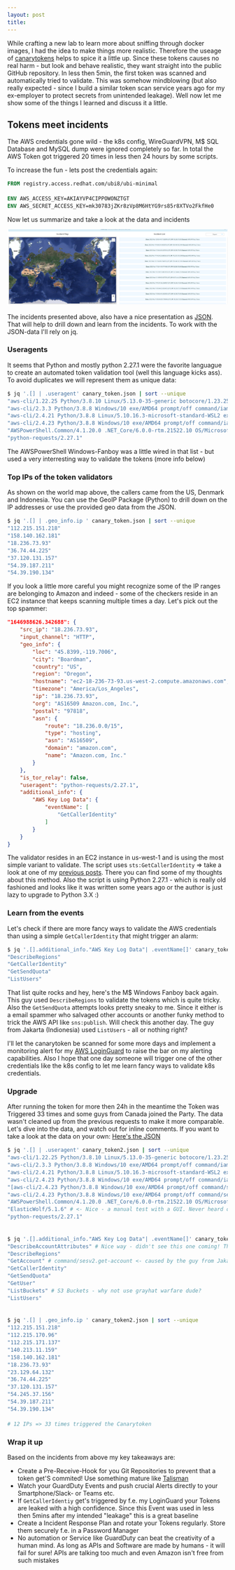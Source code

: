 ```yaml
---
layout: post
title: 
---
```


While crafting a new lab to learn more about sniffing through docker images, I had the idea to make things more realistic. Therefore the useage of [canarytokens](https://canarytokens.org/generate) helps to spice it a little up. Since these tokens causes no real harm - but look and behave realistic, they want straight into the public GitHub repository. In less then 5min, the first token was scanned and automatically tried to validate. This was somehow mindblowing (but also really expected - since I build a similar token scan service years ago for my ex-employer to protect secrets from unintended leakage). Well now let me show some of the things I learned and discuss it a little.

## Tokens meet incidents
The AWS credentials gone wild - the k8s config, WireGuardVPN, M$ SQL Database and MySQL dump were ignored completely so far. In total the AWS Token got triggered 20 times in less then 24 hours by some scripts. 

To increase the fun - lets post the credentials again:

```dockerfile
FROM registry.access.redhat.com/ubi8/ubi-minimal

ENV AWS_ACCESS_KEY=AKIAYVP4CIPPOWONZTGT
ENV AWS_SECRET_ACCESS_KEY=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
```
Now let us summarize and take a look at the data and incidents

<p align="center">
<img width="600" src="/images/cynary_token_list.png">
</p>

The incidents presented above, also have a nice presentation as [JSON](/assets/posts/canary_token.json). That will help to drill down and learn from the incidents. To work with the JSON-data I'll rely on jq.

### Useragents
It seems that Python and mostly python 2.27.1 were the favorite languague to create an automated token validation tool (well this language kicks ass). To avoid duplicates we will represent them as unique data:

```bash
$ jq '.[] | .useragent' canary_token.json | sort --unique
"aws-cli/1.22.25 Python/3.8.10 Linux/5.13.0-35-generic botocore/1.23.25"
"aws-cli/2.3.3 Python/3.8.8 Windows/10 exe/AMD64 prompt/off command/iam.list-users"
"aws-cli/2.4.21 Python/3.8.8 Linux/5.10.16.3-microsoft-standard-WSL2 exe/x86_64.ubuntu.20 prompt/off command/iam.list-users"
"aws-cli/2.4.23 Python/3.8.8 Windows/10 exe/AMD64 prompt/off command/iam.list-users"
"AWSPowerShell.Common/4.1.20.0 .NET_Core/6.0.0-rtm.21522.10 OS/Microsoft_Windows_10.0.17763 PowerShellCore/7.-1 ClientAsync"
"python-requests/2.27.1"
```

The AWSPowerShell Windows-Fanboy was a little wired in that list - but used a very interresting way to validate the tokens (more info below)

### Top IPs of the token validators
As shown on the world map above, the callers came from the US, Denmark and Indonesia. You can use the GeoIP Package (Python) to drill down on the IP addresses or use the provided geo data from the JSON.

```bash
$ jq '.[] | .geo_info.ip ' canary_token.json | sort --unique
"112.215.151.218"
"158.140.162.181"
"18.236.73.93"
"36.74.44.225"
"37.120.131.157"
"54.39.187.211"
"54.39.190.134"
```

If you look a little more careful you might recognize some of the IP ranges are belonging to Amazon and indeed - some of the checkers reside in an EC2 instance that keeps scanning multiple times a day. Let's pick out the top spammer:

```json
"1646988626.342688": {
    "src_ip": "18.236.73.93",
    "input_channel": "HTTP",
    "geo_info": {
        "loc": "45.8399,-119.7006",
        "city": "Boardman",
        "country": "US",
        "region": "Oregon",
        "hostname": "ec2-18-236-73-93.us-west-2.compute.amazonaws.com",
        "timezone": "America/Los_Angeles",
        "ip": "18.236.73.93",
        "org": "AS16509 Amazon.com, Inc.",
        "postal": "97818",
        "asn": {
            "route": "18.236.0.0/15",
            "type": "hosting",
            "asn": "AS16509",
            "domain": "amazon.com",
            "name": "Amazon.com, Inc."
        }
    },
    "is_tor_relay": false,
    "useragent": "python-requests/2.27.1",
    "additional_info": {
        "AWS Key Log Data": {
            "eventName": [
                "GetCallerIdentity"
            ]
        }
    }
}
```
The validator resides in an EC2 instance in us-west-1 and is using the most simple variant to validate. The script uses `sts:GetCallerIdentity` => take a look at one of my [previous posts](https://benjitrapp.github.io/AWS-AccountId-enumeration/). There you can find some of my thoughts about this method. Also the script is using Python 2.27.1 - which is really old fashioned and looks like it was written some years ago or the author is just lazy to upgrade to Python 3.X :)

### Learn from the events
Let's check if there are more fancy ways to validate the AWS credentials than using a simple `GetCallerIdentity` that might trigger an alarm:

```bash
$ jq '.[].additional_info."AWS Key Log Data"| .eventName[]' canary_token.json | sort --unique
"DescribeRegions"
"GetCallerIdentity"
"GetSendQuota"
"ListUsers"
```
That list quite rocks and hey, here's the M$ Windows Fanboy back again. This guy used `DescribeRegions` to validate the tokens which is quite tricky. Also the `GetSendQuota` attempts looks pretty sneaky to me. Since it either is a email spammer who salvaged other accounts or another funky method to trick the AWS API like `sns:publish`. Will check this another day. The guy from Jakarta (Indionesia) used `ListUsers` - all or nothing right? 

I'll let the canarytoken be scanned for some more days and implement a monitoring alert for my [AWS LoginGuard](https://benjitrapp.github.io/AWS-LoginGuard/) to raise the bar on my alerting capabilities. Also I hope that one day someone will trigger one of the other credentials like the k8s config to let me learn fancy ways to validate k8s credentials.

### Upgrade 

After running the token for more then 24h in the meantime the Token was Triggered 33 times and some guys from Canada joined the Party. The data wasn't cleaned up from the previous requests to make it more comparable. Let's dive into the data, and watch out for inline comments. If you want to take a look at the data on your own: [Here's the JSON](/assets/posts/canary_token2.json)

```bash
$ jq '.[] | .useragent' canary_token2.json | sort --unique
"aws-cli/1.22.25 Python/3.8.10 Linux/5.13.0-35-generic botocore/1.23.25"
"aws-cli/2.3.3 Python/3.8.8 Windows/10 exe/AMD64 prompt/off command/iam.list-users"
"aws-cli/2.4.21 Python/3.8.8 Linux/5.10.16.3-microsoft-standard-WSL2 exe/x86_64.ubuntu.20 prompt/off command/iam.list-users"
"aws-cli/2.4.23 Python/3.8.8 Windows/10 exe/AMD64 prompt/off command/iam.list-users"
"[aws-cli/2.4.23 Python/3.8.8 Windows/10 exe/AMD64 prompt/off command/s3.ls]"   # <- Looks like the change of the user agent is broken [
"aws-cli/2.4.23 Python/3.8.8 Windows/10 exe/AMD64 prompt/off command/sesv2.get-account"
"AWSPowerShell.Common/4.1.20.0 .NET_Core/6.0.0-rtm.21522.10 OS/Microsoft_Windows_10.0.17763 PowerShellCore/7.-1 ClientAsync"
"ElasticWolf/5.1.6" # <- Nice - a manual test with a GUI. Never heard of this AWS Service before :) 
"python-requests/2.27.1"


$ jq '.[].additional_info."AWS Key Log Data"| .eventName[]' canary_token2.json | sort --unique
"DescribeAccountAttributes" # Nice way - didn't see this one coming! This one was triggered by the ElasticWolf guy
"DescribeRegions"
"GetAccount" # command/sesv2.get-account <- caused by the guy from Jakarta. He's searching for accounts to SPAM
"GetCallerIdentity"
"GetSendQuota"
"GetUser"
"ListBuckets" # S3 Buckets - why not use grayhat warfare dude? 
"ListUsers"


$ jq '.[] | .geo_info.ip ' canary_token2.json | sort --unique
"112.215.151.218"
"112.215.170.96"
"112.215.171.137"
"140.213.11.159"
"158.140.162.181"
"18.236.73.93"
"23.129.64.132"
"36.74.44.225"
"37.120.131.157"
"54.245.37.156"
"54.39.187.211"
"54.39.190.134"

# 12 IPs => 33 times triggered the Canarytoken
```
### Wrap it up

Based on the incidents from above my key takeaways are: 
* Create a Pre-Receive-Hook for you Git Repositories to prevent that a token get'S commited! Use something mature like [Talisman](https://github.com/thoughtworks/talisman)
* Watch your GuardDuty Events and push crucial Alerts directly to your Smartphone/Slack- or Teams etc.
* If `GetCallerIdentiy` get's triggered by f.e. my LoginGuard your Tokens are leaked with a high confidence. Since this Event was used in less then 5mins after my intended "leakage" this is a great baseline
* Create a Incident Response Plan and rotate your Tokens regularly. Store them securely f.e. in a Password Manager
* No automation or Service like GuardDuty can beat the creativity of a human mind. As long as APIs and Software are made by humans - it will fail for sure! APIs are talking too much and even Amazon isn't free from such mistakes






